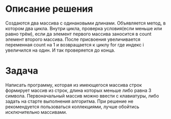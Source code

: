 
# Описание решения

Создаются два массива с одинаковыми длинами. Объявляется метод, в котором два цикла. Внутри цикла, проверка условия(если меньше или равно трём), если да элемент первого массива заносится в count элемент второго массива.
После присвоения увеличивается переменная count на 1 и возвращается к циклу for где индекс i увеличился на один. И так проверяется до конца.

# Задача

Написать программу, которая из имеющегося массива строк формирует массив из строк, длина которых меньше либо равна 3 символа. Первоначальный массив можно ввести с клавиатуры, либо задать на старте выполнения алгоритма. При решение не рекомендуется пользоваться коллекциями, лучше обойтись исключительно массивами.
